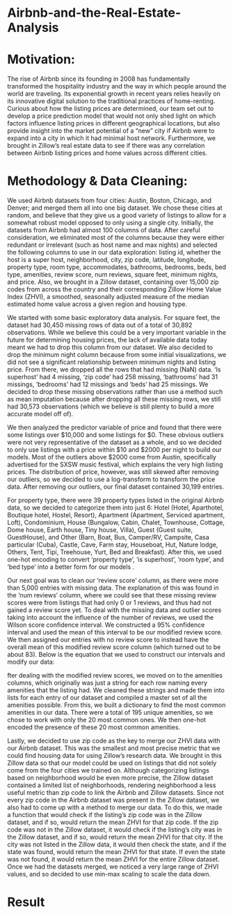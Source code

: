 # Airbnb-and-the-Real-Estate-Analysis

# Motivation:
The rise of Airbnb since its founding in 2008 has fundamentally transformed the hospitality industry and the way in which people around the world are traveling. Its exponential growth in recent years relies heavily on its innovative digital solution to the traditional practices of home-renting. Curious about how the listing prices are determined, our team set out to develop a price prediction model that would not only shed light on which factors influence listing prices in different geographical locations, but also provide insight into the market potential of a “new” city if Airbnb were to expand into a city in which it had minimal host network. Furthermore, we brought in Zillow’s real estate data to see if there was any correlation between Airbnb listing prices and home values across different cities.

# Methodology & Data Cleaning:
We used Airbnb datasets from four cities: Austin, Boston, Chicago, and Denver; and merged them all into one big dataset. We chose these cities at random, and believe that they give us a good variety of listings to allow for a somewhat robust model opposed to only using a single city. Initially, the datasets from Airbnb had almost 100 columns of data. After careful consideration, we eliminated most of the columns because they were either redundant or irrelevant (such as host name and max nights) and selected the following columns to use in our data exploration: listing id, whether the host is a super host, neighborhood, city, zip code, latitude, longitude, property type, room type, accommodates, bathrooms, bedrooms, beds, bed type, amenities, review score, num reviews, square feet, minimum nights, and price.  Also, we brought in a Zillow dataset, containing over 15,000 zip codes from across the country and their corresponding Zillow Home Value Index (ZHVI), a smoothed, seasonally adjusted measure of the median estimated home value across a given region and housing type. 

We started with some basic exploratory data analysis. For square feet, the dataset had 30,450 missing rows of data out of a total of 30,892 observations. While we believe this could be a very important variable in the future for determining housing prices, the lack of available data today meant we had to drop this column from our dataset. We also decided to drop the minimum night column because from some initial visualizations, we did not see a significant relationship between minimum nights and listing price. From there, we dropped all the rows that had missing (NaN) data. ‘Is superhost’ had 4 missing, ‘zip code’ had 258 missing, ‘bathrooms’ had 31 missings, ‘bedrooms’ had 12 missings and ‘beds’ had 25 missings. We decided to drop these missing observations rather than use a method such as mean imputation because after dropping all these missing rows, we still had 30,573 observations (which we believe is still plenty to build a more accurate model off of). 

We then analyzed the predictor variable of price and found that there were some listings over $10,000 and some listings for $0. These obvious outliers were not very representative of the dataset as a whole, and so we decided to only use listings with a price within $10 and $2000 per night to build our models. Most of the outliers above $2000 come from Austin, specifically advertised for the SXSW music festival, which explains the very high listing prices.  The distribution of price, however, was still skewed after removing our outliers, so we decided to use a log-transform to transform the price data. After removing our outliers, our final dataset contained 30,199 entries.

For property type, there were 39 property types listed in the original Airbnb data, so we decided to categorize them into just 6: Hotel (Hotel, Aparthotel, Boutique hotel, Hostel, Resort), Apartment (Apartment, Serviced apartment, Loft), Condominium, House (Bungalow, Cabin, Chalet, Townhouse, Cottage, Dome house, Earth house, Tiny house, Villa), Guest (Guest suite, GuestHouse), and Other (Barn, Boat, Bus, Camper/RV, Campsite, Casa particular (Cuba), Castle, Cave, Farm stay, Houseboat, Hut, Nature lodge, Others, Tent, Tipi, Treehouse, Yurt, Bed and Breakfast). After this, we used one-hot encoding to convert ‘property type’, ‘is superhost’, ‘room type’,  and ‘bed type’ into a better form for our models .

Our next goal was to clean our ‘review score’ column, as there were more than 5,000 entries with missing data. The explanation of this was found in the ‘num reviews’ column, where we could see that these missing review scores were from listings that had only 0 or 1 reviews, and thus had not gained a review score yet. To deal with the missing data and outlier scores taking into account the influence of the number of reviews, we used the Wilson score confidence interval. We constructed a 95% confidence interval and used the mean of this interval to be our modified review score. We then assigned our entries with no review score to instead have the overall mean of this modified review score column (which turned out to be about 83). Below is the equation that we used to construct our intervals and modify our data:

fter dealing with the modified review scores, we moved on to the amenities columns, which originally was just a string for each row naming every amenities that the listing had. We cleaned these strings and made them into lists for each entry of our dataset and compiled a master set of all the amenities possible. From this, we built a dictionary to find the most common amenities in our data. There were a total of 195 unique amenities, so we chose to work with only the 20 most common ones. We then one-hot encoded the presence of these 20 most common amenities.

Lastly, we decided to use zip code as the key to merge our ZHVI data with our Airbnb dataset. This was the smallest and most precise metric that we could find housing data for using Zillow’s research data. We brought in this Zillow data so that our model could be used on listings that did not solely come from the four cities we trained on. Although categorizing listings based on neighborhood would be even more precise, the Zillow dataset contained a limited list of neighborhoods, rendering neighborhood a less useful metric than zip code to link the Airbnb and Zillow datasets. Since not every zip code in the Airbnb dataset was present in the Zillow dataset, we also had to come up with a method to merge our data. To do this, we made a function that would check if the listing’s zip code was in the Zillow dataset, and if so, would return the mean ZHVI for that zip code. If the zip code was not in the Zillow dataset, it would check if the listing’s city was in the Zillow dataset, and if so, would return the mean ZHVI for that city. If the city was not listed in the Zillow data, it would then check the state, and if the state was found, would return the mean ZHVI for that state. If even the state was not found, it would return the mean ZHVI for the entire Zillow dataset. Once we had the datasets merged, we noticed a very large range of ZHVI values, and so decided to use min-max scaling to scale the data down.

# Result


